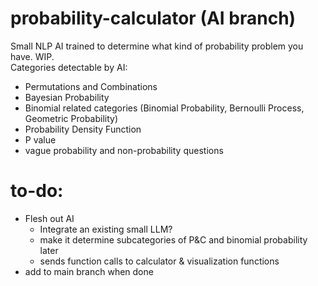 # probability-calculator (AI branch)
Small NLP AI trained to determine what kind of probability problem you have. WIP.  
Categories detectable by AI:
* Permutations and Combinations
* Bayesian Probability
* Binomial related categories (Binomial Probability, Bernoulli Process, Geometric Probability)
* Probability Density Function
* P value
* vague probability and non-probability questions

# to-do:
* Flesh out AI
  * Integrate an existing small LLM?
  *  make it determine subcategories of P&C and binomial probability later
  *  sends function calls to calculator & visualization functions
* add to main branch when done
